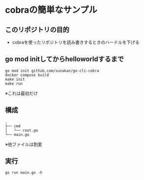 # cobraの簡単なサンプル

## このリポジトリの目的

- cobraを使ったリポジトリを読み書きするときのハードルを下げる

## go mod initしてからhelloworldするまで

```shell
go mod init github.com/sunakan/go-cli-cobra
docker compose build
make init
make run
```

※これは最初だけ

## 構成

```shell
.
├── cmd
│   └── root.go
└── main.go
```

※他ファイルは割愛

## 実行

```shell
go run main.go -h
```
